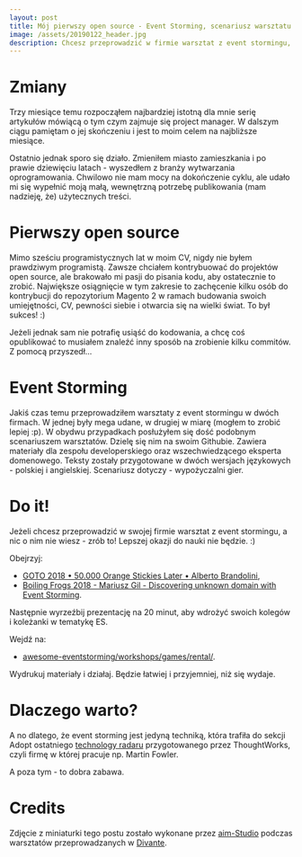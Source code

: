 ```yaml
---
layout: post
title: Mój pierwszy open source - Event Storming, scenariusz warsztatu
image: /assets/20190122_header.jpg
description: Chcesz przeprowadzić w firmie warsztat z event stormingu, a nie masz pomysłu na scenariusz? Udostępniam!
---
```


# Zmiany

Trzy miesiące temu rozpocząłem najbardziej istotną dla mnie serię artykułów mówiącą o tym czym zajmuje się project manager. W dalszym ciągu pamiętam o jej skończeniu i jest to moim celem na najbliższe miesiące. 

Ostatnio jednak sporo się działo. Zmieniłem miasto zamieszkania i po prawie dziewięciu latach - wyszedłem z branży wytwarzania oprogramowania. Chwilowo nie mam mocy na dokończenie cyklu, ale udało mi się wypełnić moją małą, wewnętrzną potrzebę publikowania (mam nadzieję, że) użytecznych treści.

# Pierwszy open source

Mimo sześciu programistycznych lat w moim CV, nigdy nie byłem prawdziwym programistą. Zawsze chciałem kontrybuować do projektów open source, ale brakowało mi pasji do pisania kodu, aby ostatecznie to zrobić. Największe osiągnięcie w tym zakresie to zachęcenie kilku osób do kontrybucji do repozytorium Magento 2 w ramach budowania swoich umiejętności, CV, pewności siebie i otwarcia się na wielki świat. To był sukces! :)

Jeżeli jednak sam nie potrafię usiąść do kodowania, a chcę coś opublikować to musiałem znaleźć inny sposób na zrobienie kilku commitów. Z pomocą przyszedł...

# Event Storming

Jakiś czas temu przeprowadziłem warsztaty z event stormingu w dwóch firmach. W jednej były mega udane, w drugiej w miarę (mogłem to zrobić lepiej :p). W obydwu przypadkach posłużyłem się dość podobnym scenariuszem warsztatów. Dzielę się nim na swoim Githubie. Zawiera materiały dla zespołu developerskiego oraz wszechwiedzącego eksperta domenowego. Teksty zostały przygotowane w dwóch wersjach językowych - polskiej i angielskiej. Scenariusz dotyczy - wypożyczalni gier.

# Do it!

Jeżeli chcesz przeprowadzić w swojej firmie warsztat z event stormingu, a nic o nim nie wiesz - zrób to! Lepszej okazji do nauki nie będzie. :)

Obejrzyj:
* [GOTO 2018 • 50.000 Orange Stickies Later • Alberto Brandolini](https://www.youtube.com/watch?v=NGXl1D-KwRI),
* [Boiling Frogs 2018 - Mariusz Gil - Discovering unknown domain with Event Storming](https://www.youtube.com/watch?v=dhoXYRqghws).

Następnie wyrzeźbij prezentację na 20 minut, aby wdrożyć swoich kolegów i koleżanki w tematykę ES. 

Wejdź na:

* [awesome-eventstorming/workshops/games/rental/](https://github.com/mariuszgil/awesome-eventstorming/tree/master/workshops/games/rental).

Wydrukuj materiały i działaj. Będzie łatwiej i przyjemniej, niż się wydaje.

# Dlaczego warto?

A no dlatego, że event storming jest jedyną techniką, która trafiła do sekcji Adopt ostatniego [technology radaru](https://www.thoughtworks.com/radar/techniques) przygotowanego przez ThoughtWorks, czyli firmę w której pracuje np. Martin Fowler. 

A poza tym - to dobra zabawa.

# Credits

Zdjęcie z miniaturki tego postu zostało wykonane przez [aim-Studio](https://aim-studio.pl/) podczas warsztatów przeprowadzanych w [Divante](https://divante.co/).

